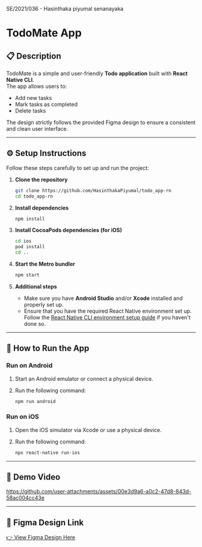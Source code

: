 SE/2021/036 - Hasinthaka piyumal senanayaka

# TodoMate App

## 📋 Description

TodoMate is a simple and user-friendly **Todo application** built with **React Native CLI**.  
The app allows users to:

- Add new tasks
- Mark tasks as completed
- Delete tasks

The design strictly follows the provided Figma design to ensure a consistent and clean user interface.

---

## ⚙️ Setup Instructions

Follow these steps carefully to set up and run the project:

1.  **Clone the repository**

    ```bash
    git clone https://github.com/HasinthakaPiyumal/todo_app-rn
    cd todo_app-rn

    ```

2.  **Install dependencies**

    ```bash
    npm install

    ```

3.  **Install CocoaPods dependencies (for iOS)**

    ```bash
    cd ios
    pod install
    cd ..

    ```

4.  **Start the Metro bundler**

    ```bash
    npm start

    ```

5.  **Additional steps**

    - Make sure you have **Android Studio** and/or **Xcode** installed and properly set up.
    - Ensure that you have the required React Native environment set up. Follow the [React Native CLI environment setup guide](https://reactnative.dev/docs/environment-setup) if you haven't done so.

---

## 📱 How to Run the App

### Run on Android

1.  Start an Android emulator or connect a physical device.
2.  Run the following command:

    ```bash
    npm run android

    ```

### Run on iOS

1.  Open the iOS simulator via Xcode or use a physical device.
2.  Run the following command:

    ```bash
    npx react-native run-ios

    ```

---


## 🎥 Demo Video

https://github.com/user-attachments/assets/00e3d9a6-a0c2-47d8-843d-58ac004cc43e

---

## 🎨 Figma Design Link

[👉 View Figma Design Here](https://www.figma.com/design/j8eq36FCqQJqmqNLP9VlpT/Todo-App---SE-21-036?node-id=0-1&t=OQIar5JtTDE35pM4-1)
